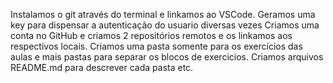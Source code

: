 Instalamos o git através do terminal e linkamos ao VSCode. Geramos uma key para dispensar a autenticação do usuario diversas vezes
Criamos uma conta no GitHub e criamos 2 repositórios remotos e os linkamos aos respectivos locais.
Criamos uma pasta somente para os exercícios das aulas e mais pastas para separar os blocos de exercicios.
Criamos arquivos README.md para descrever cada pasta etc.
